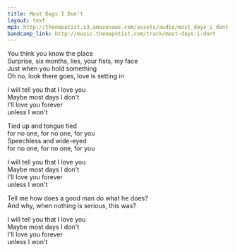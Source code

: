 ```yaml
---
title: Most Days I Don't
layout: text
mp3: http://thenepotist.s3.amazonaws.com/assets/audio/most_days_i_dont.mp3
bandcamp_link: http://music.thenepotist.com/track/most-days-i-dont
---
```


You think you know the place  
Surprise, six months, lies, your fists, my face  
Just when you hold something  
Oh no, look there goes, love is setting in

I will tell you that I love you  
Maybe most days I don't  
I'll love you forever  
unless I won't

Tied up and tongue tied  
for no one, for no one, for you  
Speechless and wide-eyed  
for no one, for no one, for you

I will tell you that I love you  
Maybe most days I don't  
I'll love you forever  
unless I won't

Tell me how does a good man do what he does?  
And why, when nothing is serious, this was?

I will tell you that I love you  
Maybe most days I don't  
I'll love you forever  
unless I won't  

